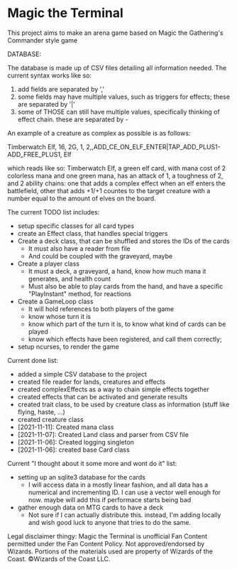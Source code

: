 # Magic the Terminal

This project aims to make an arena game based on Magic the Gathering's Commander style game

DATABASE:

The database is made up of CSV files detailing all information needed. The current syntax works like so:

1. add fields are separated by ','
2. some fields may have multiple values, such as triggers for effects; these are separated by '|'
3. some of THOSE can still have multiple values, specifically thinking of effect chain. these are separated by -

An example of a creature as complex as possible is as follows:

Timberwatch Elf, 16, 2G, 1, 2,,ADD\_CE\_ON\_ELF\_ENTER|TAP\_ADD\_PLUS1-ADD\_FREE\_PLUS1, Elf

which reads like so: Timberwatch Elf, a green elf card, with mana cost of 2 colorless mana and one green mana, has an attack of 1, a toughness of 2, and 2 ability chains: one that adds a complex effect when an elf enters the battlefield, other that adds +1/+1 countes to the target creature with a number equal to the amount of elves on the board.

The current TODO list includes:
* setup specific classes for all card types
* create an Effect class, that handles special triggers
* Create a deck class, that can be shuffled and stores the IDs of the cards
    * It must also have a reader from file
    * And could be coupled with the graveyard, maybe
* Create a player class
    * It must a deck, a graveyard, a hand, know how much mana it generates, and health count
    * Must also be able to play cards from the hand, and have a specific "PlayInstant" method, for reactions
* Create a GameLoop class
    * It will hold references to both players of the game
    * know whose turn it is
    * know which part of the turn it is, to know what kind of cards can be played
    * know which effects have been registered, and call them correctly;
* setup ncurses, to render the game

Current done list:
* added a simple CSV database to the project
* created file reader for lands, creatures and effects
* created complexEffects as a way to chain simple effects together
* created effects that can be activated and generate results
* created trait class, to be used by creature class as information (stuff like flying, haste, ...)
* created creature class
* [2021-11-11]: Created mana class
* [2021-11-07]: Created Land class and parser from CSV file
* [2021-11-06]: Created logging singleton
* [2021-11-06]: created base Card class

Current "I thought about it some more and wont do it" list:
* setting up an sqlite3 database for the cards
    * I will access data in a mostly linear fashion, and all data has a numerical and incrementing ID. I can use a vector well enough for now. maybe will add this if performace starts being bad
* gather enough data on MTG cards to have a deck
    * Not sure if I can actually distribute this. instead, I'm adding locally and wish good luck to anyone that tries to do the same.


Legal disclaimer thingy:
Magic the Terminal is unofficial Fan Content permitted under the Fan Content Policy. Not approved/endorsed by Wizards. Portions of the materials used are property of Wizards of the Coast. ©Wizards of the Coast LLC.
